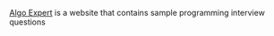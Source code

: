 [Algo Expert](https://www.algoexpert.io/questions) is a website that contains sample programming interview questions